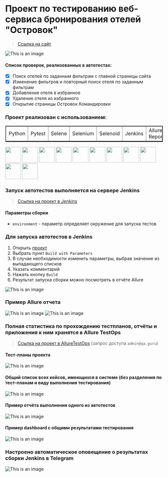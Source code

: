 <h1> Проект по тестированию веб-сервиса бронирования отелей "Островок"</h1>

> <a target="_blank" href="https://ostrovok.ru">Ссылка на сайт</a>

![This is an image](design/image/mainpage.png)

#### Список проверок, реализованных в автотестах:
- [x] Поиск отелей по заданным фильтрам с главной страницы сайта
- [x] Изменение фильтров и повторный поиск отеля по заданным фильтрам
- [x] Добавление отеля в избранное
- [x] Удаление отеля из избранного
- [x] Открытие страницы Островок Командировки

### Проект реализован с использованием:

<table border="2">
  <tbody>
    <tr>
        <td>Python</td>
        <td>Pytest</td>
        <td>Selene</td>
        <td>Selenium</td>
        <td>Selenoid</td>
        <td>Jenkins</td>
        <td>Allure Reports</td>
        <td>Allure TestOps</td>
        <td>Jira</td>
    </tr>
  </tbody>
</table>

<img src="design/icons/python-original.svg" width="50"> <img src="design/icons/pytest.png" width="50"> <img src="design/icons/intellij_pycharm.png" width="50"> <img src="design/icons/selene.png" width="50"> <img src="design/icons/selenium.png" width="50"> <img src="design/icons/selenoid.png" width="50"> <img src="design/icons/jenkins.png" width="50"> <img src="design/icons/allure_report.png" width="50"> <img src="design/icons/allure_testops.png" width="50"> <img src="design/icons/tg.png" width="50"> <img src="design/icons/jira.png" width="50">

### Запуск автотестов выполняется на сервере Jenkins
> <a target="_blank" href="https://jenkins.autotests.cloud/job/OstrovokSiteAutoTest/">Ссылка на проект в Jenkins</a>

#### Параметры сборки

* `environment` - параметр определяет окружение для запуска тестов


### Для запуска автотестов в Jenkins

1. Открыть <a target="_blank" href="https://jenkins.autotests.cloud/job/OstrovokSiteAutoTest/">проект</a>
2. Выбрать пункт `Build with Parameters`
3. В случае необходимости изменить параметры, выбрав значение из выпадающего списков
4. Указать комментарий
5. Нажать кнопку `Build`
6. Результат запуска сборки можно посмотреть в отчёте Allure

![This is an image](design/image/jenkins_build.png)

### Пример Allure отчета
![This is an image](design/image/allure_report.png)
![This is an image](design/image/example_test_allure.png)

### Полная статистика по прохождению тестпланов, отчёты и приложения к ним хранятся в Allure TestOps
> <a target="_blank" href="https://allure.autotests.cloud/project/3786/dashboards">Ссылка на проект в AllureTestOps</a> (запрос доступа `admin@qa.guru`)

#### Тест-планы проекта
![This is an image](design/image/allure_TestOps_test_plans.png)

#### Общий список всех кейсов, имеющихся в системе (без разделения по тест-планам и виду выполнения тестирования)
![This is an image](design/image/allure_TestOps_test_cases.png)

#### Пример отчёта выполнения одного из автотестов
![This is an image](design/image/example_autotests_allure_TestOps.png)

#### Пример dashboard с общими результатами тестирования
![This is an image](design/image/allure_TestOps_dashboard.png)

### Настроено автоматическое оповещение о результатах сборки Jenkins в Telegram
![This is an image](design/image/tg_notification.png)








